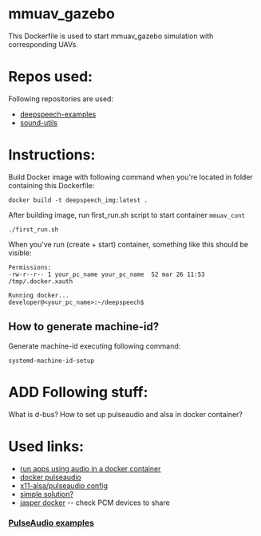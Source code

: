 # mmuav_gazebo

This Dockerfile is used to start mmuav_gazebo simulation with corresponding 
UAVs. 

# Repos used:

Following repositories are used: 
 * [deepspeech-examples](https://github.com/mozilla/DeepSpeech-examples) 
 * [sound-utils](https://github.com/fzoric8/sound_utils)


# Instructions:

Build Docker image with following command when you're located in folder 
containing this Dockerfile:
```
docker build -t deepspeech_img:latest .
```
After building image, run first_run.sh script to start container `mmuav_cont`
```
./first_run.sh
```

When you've run (create + start) container, something like this should be 
visible: 
```
Permissions:
-rw-r--r-- 1 your_pc_name your_pc_name  52 mar 26 11:53 /tmp/.docker.xauth

Running docker...
developer@<your_pc_name>:~/deepspeech$ 

```

## How to generate machine-id? 

Generate machine-id executing following command: 
```
systemd-machine-id-setup
```

# ADD Following stuff: 


What is d-bus? 
How to set up pulseaudio and alsa in docker container? 

# Used links: 

* [run apps using audio in a docker container](https://stackoverflow.com/questions/28985714/run-apps-using-audio-in-a-docker-container)   
* [docker pulseaudio](https://github.com/TheBiggerGuy/docker-pulseaudio-example/blob/master/Dockerfile)  
* [x11-alsa/pulseaudio config](https://github.com/mviereck/x11docker/wiki/Container-sound:-ALSA-or-Pulseaudio)   
* [simple solution?](https://stackoverflow.com/questions/45700653/can-my-docker-container-app-access-the-hosts-microphone-and-speaker-mac-wind/48795232)   
* [jasper docker](https://github.com/danielchalef/jasper-docker) -- check PCM devices to share 

### [PulseAudio examples](https://wiki.archlinux.org/title/PulseAudio/Examples)
